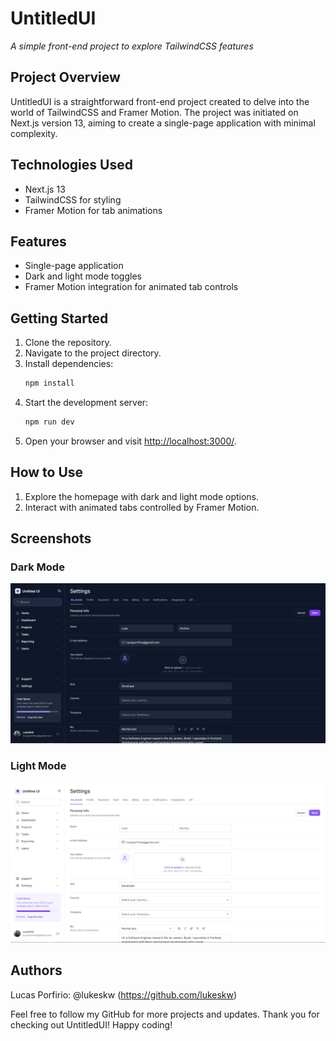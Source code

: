 # UntitledUI

_A simple front-end project to explore TailwindCSS features_

## Project Overview

UntitledUI is a straightforward front-end project created to delve into the world of TailwindCSS and Framer Motion. The project was initiated on Next.js version 13, aiming to create a single-page application with minimal complexity.

## Technologies Used

- Next.js 13
- TailwindCSS for styling
- Framer Motion for tab animations

## Features

- Single-page application
- Dark and light mode toggles
- Framer Motion integration for animated tab controls

## Getting Started

1. Clone the repository.
2. Navigate to the project directory.
3. Install dependencies:
   ```bash
   npm install
   ```
4. Start the development server:
   ```bash
   npm run dev
   ```
5. Open your browser and visit [http://localhost:3000/](http://localhost:3000/).

## How to Use

1. Explore the homepage with dark and light mode options.
2. Interact with animated tabs controlled by Framer Motion.

## Screenshots

### Dark Mode

![Screenshot of the dark mode](/src/assets/README/dark.png)

### Light Mode

![Screenshot of the light mode](/src/assets/README/light.png)

## Authors

Lucas Porfirio: @lukeskw (https://github.com/lukeskw)

Feel free to follow my GitHub for more projects and updates. Thank you for checking out UntitledUI! Happy coding!
